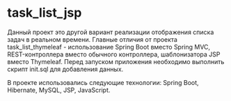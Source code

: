 # task_list_jsp
Данный проект это другой вариант реализации отображения списка задач в реальном времени. Главные отличия от проекта task_list_thymeleaf - использование Spring Boot вместо Spring MVC, REST-контроллера вместо обычного контроллера, шаблонизатора JSP вместо Thymeleaf. Перед запуском приложения необходимо выполнить скрипт init.sql для добавления данных.

В проекте использовались следующие технологии: Spring Boot, Hibernate, MySQL, JSP, JavaScript.
